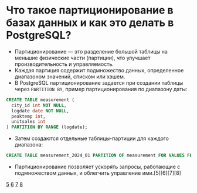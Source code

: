 # Что такое партиционирование в базах данных и как это делать в PostgreSQL?
- Партиционирование — это разделение большой таблицы на меньшие физические части (партиции), что улучшает производительность и управляемость.
- Каждая партиция содержит подмножество данных, определенное диапазоном значений, списком или хэшем.
- В PostgreSQL партиционирование задается при создании таблицы через `PARTITION BY`, пример партиционирования по диапазону даты:
```sql
CREATE TABLE measurement (
  city_id int NOT NULL,
  logdate date NOT NULL,
  peaktemp int,
  unitsales int
) PARTITION BY RANGE (logdate);
```
- Затем создаются отдельные таблицы-партиции для каждого диапазона:
```sql
CREATE TABLE measurement_2024_01 PARTITION OF measurement FOR VALUES FROM ('2024-01-01') TO ('2024-02-01');
```
- Партиционирование позволяет ускорять запросы, работающие с подмножеством данных, и облегчить управление ими.[5][6][7][8]

  
[5](https://questdb.com/glossary/database-partitioning/)
[6](https://postgrespro.ru/docs/postgresql/current/ddl-partitioning)
[7](https://www.postgresql.org/docs/current/ddl-partitioning.html)
[8](https://www.enterprisedb.com/postgres-tutorials/how-use-table-partitioning-scale-postgresql)

